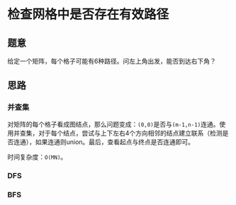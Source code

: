 # 检查网格中是否存在有效路径

## 题意

给定一个矩阵，每个格子可能有6种路径。问左上角出发，能否到达右下角？

## 思路

### 并查集

对矩阵的每个格子看成图结点，那么问题变成：`(0,0)`是否与`(m-1,n-1)`连通。使用并查集，对于每个结点，尝试与上下左右4个方向相邻的结点建立联系（检测是否连通），如果连通则union。最后，查看起点与终点是否连通即可。

时间复杂度：`O(MN)`。

### DFS



### BFS

